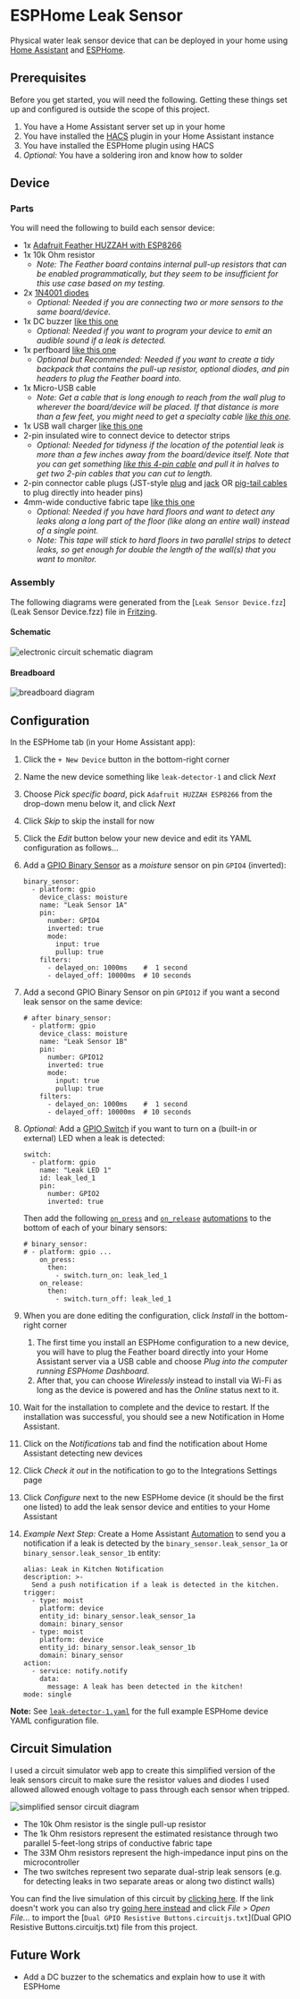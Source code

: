 # ESPHome Leak Sensor

Physical water leak sensor device that can be deployed in your home using [Home Assistant](https://www.home-assistant.io/) and [ESPHome](https://esphome.io/).


## Prerequisites

Before you get started, you will need the following. Getting these things set up and configured is outside the scope of this project.

1. You have a Home Assistant server set up in your home
2. You have installed the [HACS](https://hacs.xyz/) plugin in your Home Assistant instance
3. You have installed the ESPHome plugin using HACS
4. _Optional:_ You have a soldering iron and know how to solder


## Device

### Parts

You will need the following to build each sensor device:

* 1x [Adafruit Feather HUZZAH with ESP8266](https://www.adafruit.com/product/2821)
* 1x 10k Ohm resistor
    * _Note: The Feather board contains internal pull-up resistors that can be enabled programmatically, but they seem to be insufficient for this use case based on my testing._
* 2x [1N4001 diodes](https://www.adafruit.com/product/755)
    * _Optional: Needed if you are connecting two or more sensors to the same board/device._
* 1x DC buzzer [like this one](https://www.adafruit.com/product/1536)
    * _Optional: Needed if you want to program your device to emit an audible sound if a leak is detected._
* 1x perfboard [like this one](https://www.adafruit.com/product/2670)
    * _Optional but Recommended: Needed if you want to create a tidy backpack that contains the pull-up resistor, optional diodes, and pin headers to plug the Feather board into._
* 1x Micro-USB cable
    * _Note: Get a cable that is long enough to reach from the wall plug to wherever the board/device will be placed. If that distance is more than a few feet, you might need to get a specialty cable [like this one](https://smile.amazon.com/dp/B081TQTXVC)._
* 1x USB wall charger [like this one](https://smile.amazon.com/dp/B07L1N7RG8)
* 2-pin insulated wire to connect device to detector strips
    * _Optional: Needed for tidyness if the location of the potential leak is more than a few inches away from the board/device itself. Note that you can get something [like this 4-pin cable](https://smile.amazon.com/dp/B01M0QTT7B) and pull it in halves to get two 2-pin cables that you can cut to length._
* 2-pin connector cable plugs (JST-style [plug](https://www.adafruit.com/product/261) and [jack](https://www.adafruit.com/product/1769) OR [pig-tail cables](https://www.adafruit.com/product/1003) to plug directly into header pins)
* 4mm-wide conductive fabric tape [like this one](https://smile.amazon.com/dp/B092G4NC6K)
    * _Optional: Needed if you have hard floors and want to detect any leaks along a long part of the floor (like along an entire wall) instead of a single point._
    * _Note: This tape will stick to hard floors in two parallel strips to detect leaks, so get enough for double the length of the wall(s) that you want to monitor._


### Assembly

The following diagrams were generated from the [`Leak Sensor Device.fzz`](Leak Sensor Device.fzz) file in [Fritzing](https://fritzing.org/).

#### Schematic

![electronic circuit schematic diagram](Leak%20Sensor%20Device_schem.png?raw=true "Leak Sensor Device circuit schematic")

#### Breadboard

![breadboard diagram](Leak%20Sensor%20Device_bb.png?raw=true "Leak Sensor Device breadboard diagram")


## Configuration

In the ESPHome tab (in your Home Assistant app):

1. Click the `+ New Device` button in the bottom-right corner
1. Name the new device something like `leak-detector-1` and click _Next_
1. Choose _Pick specific board_, pick `Adafruit HUZZAH ESP8266` from the drop-down menu below it, and click _Next_
1. Click _Skip_ to skip the install for now
1. Click the _Edit_ button below your new device and edit its YAML configuration as follows...
1. Add a [GPIO Binary Sensor](https://esphome.io/components/binary_sensor/gpio.html) as a _moisture_ sensor on pin `GPIO4` (inverted):

    ```
    binary_sensor:
      - platform: gpio
        device_class: moisture
        name: "Leak Sensor 1A"
        pin:
          number: GPIO4
          inverted: true
          mode:
            input: true
            pullup: true
        filters:
          - delayed_on: 1000ms    #  1 second
          - delayed_off: 10000ms  # 10 seconds
    ```

1. Add a second GPIO Binary Sensor on pin `GPIO12` if you want a second leak sensor on the same device:

    ```
    # after binary_sensor:
      - platform: gpio
        device_class: moisture
        name: "Leak Sensor 1B"
        pin:
          number: GPIO12
          inverted: true
          mode:
            input: true
            pullup: true
        filters:
          - delayed_on: 1000ms    #  1 second
          - delayed_off: 10000ms  # 10 seconds
    ```

1. _Optional:_ Add a [GPIO Switch](https://esphome.io/components/switch/gpio.html) if you want to turn on a (built-in or external) LED when a leak is detected:

    ```
    switch:
      - platform: gpio
        name: "Leak LED 1"
        id: leak_led_1
        pin:
          number: GPIO2
          inverted: true
    ```
    
    Then add the following [`on_press`](https://esphome.io/components/binary_sensor/index.html#binary-sensor-on-press) and [`on_release`](https://esphome.io/components/binary_sensor/index.html#binary-sensor-on-release) [automations](https://esphome.io/guides/automations.html) to the bottom of each of your binary sensors:
    
    ```
    # binary_sensor:
    # - platform: gpio ...
        on_press:
          then:
            - switch.turn_on: leak_led_1
        on_release:
          then:
            - switch.turn_off: leak_led_1
    ```

1. When you are done editing the configuration, click _Install_ in the bottom-right corner
    1. The first time you install an ESPHome configuration to a new device, you will have to plug the Feather board directly into your Home Assistant server via a USB cable and choose _Plug into the computer running ESPHome Dashboard_.
    1. After that, you can choose _Wirelessly_ instead to install via Wi-Fi as long as the device is powered and has the _Online_ status next to it.
1. Wait for the installation to complete and the device to restart. If the installation was successful, you should see a new Notification in Home Assistant.
1. Click on the _Notifications_ tab and find the notification about Home Assistant detecting new devices
1. Click _Check it out_ in the notification to go to the Integrations Settings page
1. Click _Configure_ next to the new ESPHome device (it should be the first one listed) to add the leak sensor device and entities to your Home Assistant
1. _Example Next Step:_ Create a Home Assistant [Automation](https://www.home-assistant.io/docs/automation/) to send you a notification if a leak is detected by the `binary_sensor.leak_sensor_1a` or `binary_sensor.leak_sensor_1b` entity:

    ```
    alias: Leak in Kitchen Notification
    description: >-
      Send a push notification if a leak is detected in the kitchen.
    trigger:
      - type: moist
        platform: device
        entity_id: binary_sensor.leak_sensor_1a
        domain: binary_sensor
      - type: moist
        platform: device
        entity_id: binary_sensor.leak_sensor_1b
        domain: binary_sensor
    action:
      - service: notify.notify
        data:
          message: A leak has been detected in the kitchen!
    mode: single
    ```

**Note:** See [`leak-detector-1.yaml`](leak-detector-1.yaml) for the full example ESPHome device YAML configuration file.


## Circuit Simulation

I used a circuit simulator web app to create this simplified version of the leak sensors circuit to make sure the resistor values and diodes I used allowed allowed enough voltage to pass through each sensor when tripped.

![simplified sensor circuit diagram](Dual%20GPIO%20Resistive%20Buttons.png?raw=true "Dual GPIO Resistive Buttons simulation screenshot")

* The 10k Ohm resistor is the single pull-up resistor
* The 1k Ohm resistors represent the estimated resistance through two parallel 5-feet-long strips of conductive fabric tape
* The 33M Ohm resistors represent the high-impedance input pins on the microcontroller
* The two switches represent two separate dual-strip leak sensors (e.g. for detecting leaks in two separate areas or along two distinct walls)

You can find the live simulation of this circuit by [clicking here](https://falstad.com/circuit/circuitjs.html?ctz=CQAgjCAMB0l3BWcMBMcUHYMGZIA4UA2ATmIxAUgoqoQFMBaMMAKACcRs8AWTyXrgIQooyeCzAYRgvgJ4hMIquWydRVGEgBqAewA2AFwCGAczrtO2QiG5xL17tzyjsueHBYn7Np9+6FeKhQWAHdvK2dXBztgr25sEUdneMSA0WCOFJs7LKSXN3dQmwTsqiyIhRYAE3DCSPkKkSq6ADMjAFdDauLpOs4GvqbWjq6AZwUpTj6oqecqCAM2dvNx8r7uYmsK+ZBF5c8JxN9FGzSNA42HX0vTwKgimWxhfoE+yAsT2yDJvPnxTM2pRsgN+YneYROjR+dnBwK26xBMJYQA). If the link doesn't work you can also try [going here instead](https://falstad.com/circuit/circuitjs.html) and click _File > Open File..._ to import the [`Dual GPIO Resistive Buttons.circuitjs.txt`](Dual GPIO Resistive Buttons.circuitjs.txt) file from this project.


## Future Work

* Add a DC buzzer to the schematics and explain how to use it with ESPHome
